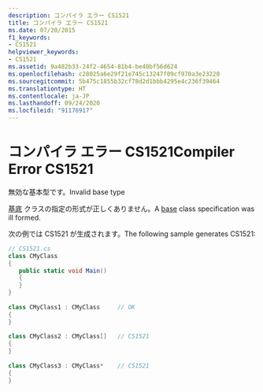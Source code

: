 ```yaml
---
description: コンパイラ エラー CS1521
title: コンパイラ エラー CS1521
ms.date: 07/20/2015
f1_keywords:
- CS1521
helpviewer_keywords:
- CS1521
ms.assetid: 9a482b33-24f2-4654-81b4-be40bf56d624
ms.openlocfilehash: c28025a6e29f21e745c13247f09cf970a3e23220
ms.sourcegitcommit: 5b475c1855b32cf78d2d1bbb4295e4c236f39464
ms.translationtype: HT
ms.contentlocale: ja-JP
ms.lasthandoff: 09/24/2020
ms.locfileid: "91176917"
---
```

# <a name="compiler-error-cs1521"></a><span data-ttu-id="88e96-103">コンパイラ エラー CS1521</span><span class="sxs-lookup"><span data-stu-id="88e96-103">Compiler Error CS1521</span></span>

<span data-ttu-id="88e96-104">無効な基本型です。</span><span class="sxs-lookup"><span data-stu-id="88e96-104">Invalid base type</span></span>  
  
 <span data-ttu-id="88e96-105">[基底](../language-reference/keywords/base.md) クラスの指定の形式が正しくありません。</span><span class="sxs-lookup"><span data-stu-id="88e96-105">A [base](../language-reference/keywords/base.md) class specification was ill formed.</span></span>  
  
 <span data-ttu-id="88e96-106">次の例では CS1521 が生成されます。</span><span class="sxs-lookup"><span data-stu-id="88e96-106">The following sample generates CS1521:</span></span>  
  
```csharp  
// CS1521.cs  
class CMyClass  
{  
   public static void Main()  
   {  
   }  
}  
  
class CMyClass1 : CMyClass     // OK  
{  
}  
  
class CMyClass2 : CMyClass[]   // CS1521  
{  
}  
  
class CMyClass3 : CMyClass*    // CS1521  
{  
}  
```
